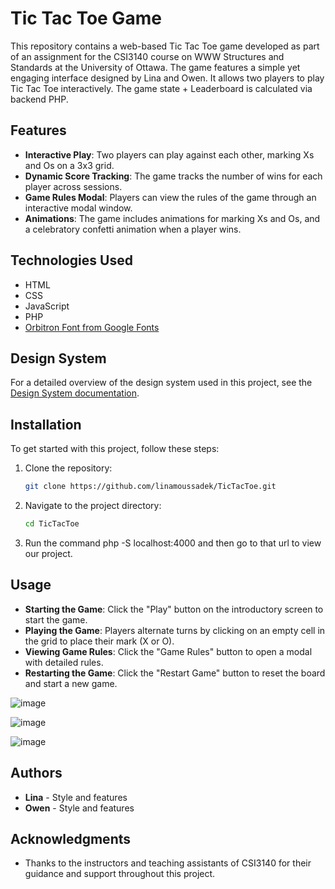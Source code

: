 # Tic Tac Toe Game

This repository contains a web-based Tic Tac Toe game developed as part of an assignment for the CSI3140 course on WWW Structures and Standards at the University of Ottawa. 
The game features a simple yet engaging interface designed by Lina and Owen. It allows two players to play Tic Tac Toe interactively. The game state + Leaderboard is calculated via backend PHP.

## Features

- **Interactive Play**: Two players can play against each other, marking Xs and Os on a 3x3 grid.
- **Dynamic Score Tracking**: The game tracks the number of wins for each player across sessions.
- **Game Rules Modal**: Players can view the rules of the game through an interactive modal window.
- **Animations**: The game includes animations for marking Xs and Os, and a celebratory confetti animation when a player wins.

## Technologies Used

- HTML
- CSS
- JavaScript
- PHP
- [Orbitron Font from Google Fonts](https://fonts.google.com/specimen/Orbitron)

## Design System

For a detailed overview of the design system used in this project, see the [Design System documentation](/docs/design_system.md).

## Installation

To get started with this project, follow these steps:

1. Clone the repository:
   ```bash
   git clone https://github.com/linamoussadek/TicTacToe.git
   ```
2. Navigate to the project directory:
   ```bash
   cd TicTacToe
   ```
3. Run the command php -S localhost:4000 and then go to that url to view our project.


## Usage

- **Starting the Game**: Click the "Play" button on the introductory screen to start the game.
- **Playing the Game**: Players alternate turns by clicking on an empty cell in the grid to place their mark (X or O).
- **Viewing Game Rules**: Click the "Game Rules" button to open a modal with detailed rules.
- **Restarting the Game**: Click the "Restart Game" button to reset the board and start a new game.

![image](https://github.com/linamoussadek/TicTacToe/assets/90733151/5fb32301-9629-4634-9e10-28e88b419eac)

![image](https://github.com/linamoussadek/TicTacToe/assets/90733151/1ab72f03-866e-45b4-8dd7-a2640a903d84)

![image](https://github.com/linamoussadek/TicTacToe/assets/90733151/1c638e91-10fb-492e-85c1-651935505884)


## Authors

- **Lina** - Style and features
- **Owen** - Style and features

## Acknowledgments

- Thanks to the instructors and teaching assistants of CSI3140 for their guidance and support throughout this project.
